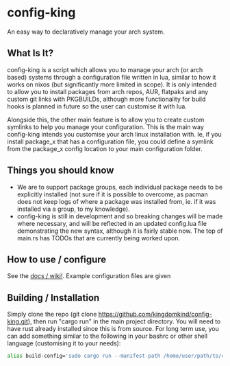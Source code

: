 # config-king
An easy way to declaratively manage your arch system.

## What Is It?
config-king is a script which allows you to manage your arch (or arch based) systems through a configuration file written in lua, similar to how it works on nixos (but significantly more limited in scope). It is only intended to allow you to install packages from arch repos, AUR, flatpaks and any custom git links with PKGBUILDs, although more functionality for build hooks is planned in future so the user can customise it with lua.

Alongside this, the other main feature is to allow you to create custom symlinks to help you manage your configuration. This is the main way config-king intends you customise your arch linux installation with. Ie, if you install package_x that has a configuration file, you could define a symlink from the package_x config location to your main configuration folder.

## Things you should know
- We are to support package groups, each individual package needs to be explicitly installed (not sure if it is possible to overcome, as pacman does not keep logs of where a package was installed from, ie. if it was installed via a group, to my knowledge).
- config-king is still in development and so breaking changes will be made where necessary, and will be reflected in an updated config.lua file demonstrating the new syntax, although it is fairly stable now. The top of main.rs has TODOs that are currently being worked upon.

## How to use / configure
See the [docs / wiki!](https://github.com/kingdomkind/config-king/blob/main/docs/index.md). Example configuration files are given

## Building / Installation
Simply clone the repo (git clone https://github.com/kingdomkind/config-king.git), then run "cargo run" in the main project directory. You will need to have rust already installed since this is from source. For long term use, you can add something similar to the following in your bashrc or other shell language (customising it to your needs):

```bash
alias build-config='sudo cargo run --manifest-path /home/user/path/to/cloned/config-king/Cargo.toml -- DIRECTORY=/home/user/your-config-repo/config.lua'
```
